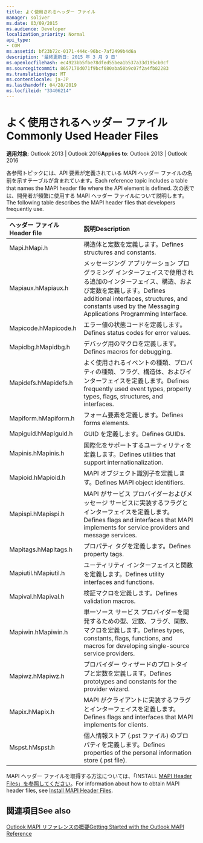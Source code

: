 ```yaml
---
title: よく使用されるヘッダー ファイル
manager: soliver
ms.date: 03/09/2015
ms.audience: Developer
localization_priority: Normal
api_type:
- COM
ms.assetid: bf23b72c-0171-444c-96bc-7af2499b4d6a
description: '最終更新日: 2015 年 3 月 9 日'
ms.openlocfilehash: ec4923bb5fbe78dfed55bea1b537a33d195cb0cf
ms.sourcegitcommit: 8657170d071f9bcf680aba50b9c07f2a4fb82283
ms.translationtype: MT
ms.contentlocale: ja-JP
ms.lasthandoff: 04/28/2019
ms.locfileid: "33406214"
---
```

# <a name="commonly-used-header-files"></a><span data-ttu-id="0e03d-103">よく使用されるヘッダー ファイル</span><span class="sxs-lookup"><span data-stu-id="0e03d-103">Commonly Used Header Files</span></span>

  
  
<span data-ttu-id="0e03d-104">**適用対象**: Outlook 2013 | Outlook 2016</span><span class="sxs-lookup"><span data-stu-id="0e03d-104">**Applies to**: Outlook 2013 | Outlook 2016</span></span> 
  
<span data-ttu-id="0e03d-105">各参照トピックには、API 要素が定義されている MAPI ヘッダー ファイルの名前を示すテーブルが含まれています。</span><span class="sxs-lookup"><span data-stu-id="0e03d-105">Each reference topic includes a table that names the MAPI header file where the API element is defined.</span></span> <span data-ttu-id="0e03d-106">次の表では、開発者が頻繁に使用する MAPI ヘッダー ファイルについて説明します。</span><span class="sxs-lookup"><span data-stu-id="0e03d-106">The following table describes the MAPI header files that developers frequently use.</span></span>
  
|<span data-ttu-id="0e03d-107">**ヘッダー ファイル**</span><span class="sxs-lookup"><span data-stu-id="0e03d-107">**Header file**</span></span>|<span data-ttu-id="0e03d-108">**説明**</span><span class="sxs-lookup"><span data-stu-id="0e03d-108">**Description**</span></span>|
|:-----|:-----|
|<span data-ttu-id="0e03d-109">Mapi.h</span><span class="sxs-lookup"><span data-stu-id="0e03d-109">Mapi.h</span></span>  <br/> |<span data-ttu-id="0e03d-110">構造体と定数を定義します。</span><span class="sxs-lookup"><span data-stu-id="0e03d-110">Defines structures and constants.</span></span>  <br/> |
|<span data-ttu-id="0e03d-111">Mapiaux.h</span><span class="sxs-lookup"><span data-stu-id="0e03d-111">Mapiaux.h</span></span>  <br/> |<span data-ttu-id="0e03d-112">メッセージング アプリケーション プログラミング インターフェイスで使用される追加のインターフェイス、構造、および定数を定義します。</span><span class="sxs-lookup"><span data-stu-id="0e03d-112">Defines additional interfaces, structures, and constants used by the Messaging Applications Programming Interface.</span></span>  <br/> |
|<span data-ttu-id="0e03d-113">Mapicode.h</span><span class="sxs-lookup"><span data-stu-id="0e03d-113">Mapicode.h</span></span>  <br/> |<span data-ttu-id="0e03d-114">エラー値の状態コードを定義します。</span><span class="sxs-lookup"><span data-stu-id="0e03d-114">Defines status codes for error values.</span></span>  <br/> |
|<span data-ttu-id="0e03d-115">Mapidbg.h</span><span class="sxs-lookup"><span data-stu-id="0e03d-115">Mapidbg.h</span></span>  <br/> |<span data-ttu-id="0e03d-116">デバッグ用のマクロを定義します。</span><span class="sxs-lookup"><span data-stu-id="0e03d-116">Defines macros for debugging.</span></span>  <br/> |
|<span data-ttu-id="0e03d-117">Mapidefs.h</span><span class="sxs-lookup"><span data-stu-id="0e03d-117">Mapidefs.h</span></span>  <br/> |<span data-ttu-id="0e03d-118">よく使用されるイベントの種類、プロパティの種類、フラグ、構造体、およびインターフェイスを定義します。</span><span class="sxs-lookup"><span data-stu-id="0e03d-118">Defines frequently used event types, property types, flags, structures, and interfaces.</span></span>  <br/> |
|<span data-ttu-id="0e03d-119">Mapiform.h</span><span class="sxs-lookup"><span data-stu-id="0e03d-119">Mapiform.h</span></span>  <br/> |<span data-ttu-id="0e03d-120">フォーム要素を定義します。</span><span class="sxs-lookup"><span data-stu-id="0e03d-120">Defines forms elements.</span></span>  <br/> |
|<span data-ttu-id="0e03d-121">Mapiguid.h</span><span class="sxs-lookup"><span data-stu-id="0e03d-121">Mapiguid.h</span></span>  <br/> |<span data-ttu-id="0e03d-122">GUID を定義します。</span><span class="sxs-lookup"><span data-stu-id="0e03d-122">Defines GUIDs.</span></span>  <br/> |
|<span data-ttu-id="0e03d-123">Mapinis.h</span><span class="sxs-lookup"><span data-stu-id="0e03d-123">Mapinis.h</span></span>  <br/> |<span data-ttu-id="0e03d-124">国際化をサポートするユーティリティを定義します。</span><span class="sxs-lookup"><span data-stu-id="0e03d-124">Defines utilities that support internationalization.</span></span>  <br/> |
|<span data-ttu-id="0e03d-125">Mapioid.h</span><span class="sxs-lookup"><span data-stu-id="0e03d-125">Mapioid.h</span></span>  <br/> |<span data-ttu-id="0e03d-126">MAPI オブジェクト識別子を定義します。</span><span class="sxs-lookup"><span data-stu-id="0e03d-126">Defines MAPI object identifiers.</span></span>  <br/> |
|<span data-ttu-id="0e03d-127">Mapispi.h</span><span class="sxs-lookup"><span data-stu-id="0e03d-127">Mapispi.h</span></span>  <br/> |<span data-ttu-id="0e03d-128">MAPI がサービス プロバイダーおよびメッセージ サービスに実装するフラグとインターフェイスを定義します。</span><span class="sxs-lookup"><span data-stu-id="0e03d-128">Defines flags and interfaces that MAPI implements for service providers and message services.</span></span>  <br/> |
|<span data-ttu-id="0e03d-129">Mapitags.h</span><span class="sxs-lookup"><span data-stu-id="0e03d-129">Mapitags.h</span></span>  <br/> |<span data-ttu-id="0e03d-130">プロパティ タグを定義します。</span><span class="sxs-lookup"><span data-stu-id="0e03d-130">Defines property tags.</span></span>  <br/> |
|<span data-ttu-id="0e03d-131">Mapiutil.h</span><span class="sxs-lookup"><span data-stu-id="0e03d-131">Mapiutil.h</span></span>  <br/> |<span data-ttu-id="0e03d-132">ユーティリティ インターフェイスと関数を定義します。</span><span class="sxs-lookup"><span data-stu-id="0e03d-132">Defines utility interfaces and functions.</span></span>  <br/> |
|<span data-ttu-id="0e03d-133">Mapival.h</span><span class="sxs-lookup"><span data-stu-id="0e03d-133">Mapival.h</span></span>  <br/> |<span data-ttu-id="0e03d-134">検証マクロを定義します。</span><span class="sxs-lookup"><span data-stu-id="0e03d-134">Defines validation macros.</span></span>  <br/> |
|<span data-ttu-id="0e03d-135">Mapiwin.h</span><span class="sxs-lookup"><span data-stu-id="0e03d-135">Mapiwin.h</span></span>  <br/> |<span data-ttu-id="0e03d-136">単一ソース サービス プロバイダーを開発するための型、定数、フラグ、関数、マクロを定義します。</span><span class="sxs-lookup"><span data-stu-id="0e03d-136">Defines types, constants, flags, functions, and macros for developing single-source service providers.</span></span>  <br/> |
|<span data-ttu-id="0e03d-137">Mapiwz.h</span><span class="sxs-lookup"><span data-stu-id="0e03d-137">Mapiwz.h</span></span>  <br/> |<span data-ttu-id="0e03d-138">プロバイダー ウィザードのプロトタイプと定数を定義します。</span><span class="sxs-lookup"><span data-stu-id="0e03d-138">Defines prototypes and constants for the provider wizard.</span></span>  <br/> |
|<span data-ttu-id="0e03d-139">Mapix.h</span><span class="sxs-lookup"><span data-stu-id="0e03d-139">Mapix.h</span></span>  <br/> |<span data-ttu-id="0e03d-140">MAPI がクライアントに実装するフラグとインターフェイスを定義します。</span><span class="sxs-lookup"><span data-stu-id="0e03d-140">Defines flags and interfaces that MAPI implements for clients.</span></span>  <br/> |
|<span data-ttu-id="0e03d-141">Mspst.h</span><span class="sxs-lookup"><span data-stu-id="0e03d-141">Mspst.h</span></span>  <br/> |<span data-ttu-id="0e03d-142">個人情報ストア (.pst ファイル) のプロパティを定義します。</span><span class="sxs-lookup"><span data-stu-id="0e03d-142">Defines properties of the personal information store (.pst file).</span></span>  <br/> |
   
<span data-ttu-id="0e03d-143">MAPI ヘッダー ファイルを取得する方法については、「INSTALL [MAPI Header Files」を参照してください](how-to-install-mapi-header-files.md)。</span><span class="sxs-lookup"><span data-stu-id="0e03d-143">For information about how to obtain MAPI header files, see [Install MAPI Header Files](how-to-install-mapi-header-files.md).</span></span>
  
## <a name="see-also"></a><span data-ttu-id="0e03d-144">関連項目</span><span class="sxs-lookup"><span data-stu-id="0e03d-144">See also</span></span>



[<span data-ttu-id="0e03d-145">Outlook MAPI リファレンスの概要</span><span class="sxs-lookup"><span data-stu-id="0e03d-145">Getting Started with the Outlook MAPI Reference</span></span>](getting-started-with-the-outlook-mapi-reference.md)

